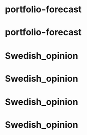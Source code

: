 # portfolio-forecast
# portfolio-forecast
# Swedish_opinion
# Swedish_opinion
# Swedish_opinion
# Swedish_opinion

